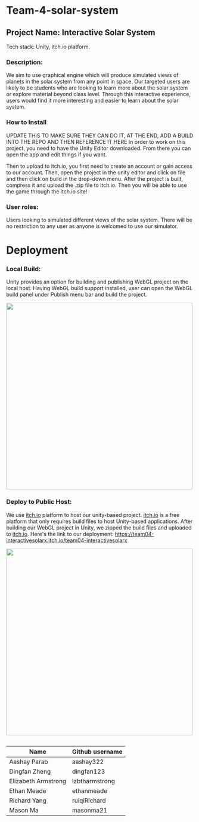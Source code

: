 # Team-4-solar-system

## Project Name: Interactive Solar System
Tech stack: Unity, itch.io platform.

### Description: 
We aim to use graphical engine which will produce simulated views of planets in the solar system from any point in space. Our targeted users are likely to be students who are looking to learn more about the solar system or explore material beyond class level. Through this interactive experience, users would find it more interesting and easier to learn about the solar system.

### How to Install

UPDATE THIS TO MAKE SURE THEY CAN DO IT, AT THE END, ADD A BUILD INTO THE REPO AND THEN REFERENCE IT HERE
In order to work on this project, you need to have the Unity Editor downloaded. From there you can open the app and edit things if you want. 

Then to upload to itch.io, you first need to create an account or gain access to our account. Then, open the project in the unity editor and click on file and then click on build in the drop-down menu. After the project is built, compress it and upload the .zip file to itch.io. Then you will be able to use the game through the itch.io site!

### User roles: 
Users looking to simulated different views of the solar system. There will be no restriction to any user as anyone is welcomed to use our simulator. 

# Deployment 
### Local Build:

Unity provides an option for building and publishing WebGL project on the local host. Having WebGL build support installed, user can open the WebGL build panel under Publish menu bar and build the project. 

<img src="https://user-images.githubusercontent.com/93735732/226769561-0cc4051e-77fe-40a2-abb9-d70f6385df9f.png" width="500" />
<!-- ![image](https://user-images.githubusercontent.com/93735732/226769561-0cc4051e-77fe-40a2-abb9-d70f6385df9f.png) -->

### Deploy to Public Host:

We use <a href="itch.io">itch.io<a> platform to host our unity-based project. <a href="itch.io">itch.io<a> is a free platform that only requires build files to host Unity-based applications. After building our WebGL project in Unity, we zipped the build files and uploaded to <a href="itch.io">itch.io<a>. Here's the link to our deployment: https://team04-interactivesolarx.itch.io/team04-interactivesolarx

  <img src="https://user-images.githubusercontent.com/93735732/226771170-cd246a4b-9990-4752-b29b-205a6371b659.png" width="500" />


##
|Name | Github username |
| ---- | --------------- |
| Aashay Parab | aashay322 |
| Dingfan Zheng | dingfan123 |
| Elizabeth Armstrong | lzbtharmstrong |
| Ethan Meade | ethanmeade |
| Richard Yang | ruiqiRichard |
| Mason Ma | masonma21 |
